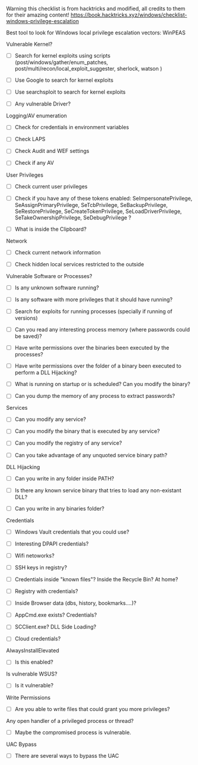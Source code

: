 Warning this checklist is from hacktricks and modified, all credits to them for their amazing content!
https://book.hacktricks.xyz/windows/checklist-windows-privilege-escalation


Best tool to look for Windows local privilege escalation vectors: WinPEAS

Vulnerable Kernel?


 - [ ] Search for kernel exploits using scripts (post/windows/gather/enum_patches, post/multi/recon/local_exploit_suggester, sherlock, watson )

 - [ ] Use Google to search for kernel exploits

 - [ ] Use searchsploit to search for kernel exploits

 - [ ] Any vulnerable Driver?

Logging/AV enumeration

 - [ ] Check for credentials in environment variables

 - [ ] Check LAPS

 - [ ] Check Audit and WEF settings

 - [ ] Check if any AV

User Privileges

 - [ ] Check current user privileges

 - [ ] Check if you have any of these tokens enabled: SeImpersonatePrivilege, SeAssignPrimaryPrivilege, SeTcbPrivilege, SeBackupPrivilege, SeRestorePrivilege, SeCreateTokenPrivilege, SeLoadDriverPrivilege, SeTakeOwnershipPrivilege, SeDebugPrivilege ?

 - [ ] What is inside the Clipboard?

Network

 - [ ] Check current network information

 - [ ] Check hidden local services restricted to the outside

Vulnerable Software or Processes?

 - [ ] Is any unknown software running?

 - [ ] Is any software with more privileges that it should have running?

 - [ ] Search for exploits for running processes (specially if running of versions)

 - [ ] Can you read any interesting process memory (where passwords could be saved)?

 - [ ] Have write permissions over the binaries been executed by the processes?

 - [ ] Have write permissions over the folder of a binary been executed to perform a DLL Hijacking?

 - [ ] What is running on startup or is scheduled? Can you modify the binary?

 - [ ] Can you dump the memory of any process to extract passwords?

Services

 - [ ] Can you modify any service?

 - [ ] Can you modify the binary that is executed by any service?

 - [ ] Can you modify the registry of any service?

 - [ ] Can you take advantage of any unquoted service binary path?

DLL Hijacking

 - [ ] Can you write in any folder inside PATH?

 - [ ] Is there any known service binary that tries to load any non-existant DLL?

 - [ ] Can you write in any binaries folder?

Credentials

 - [ ] Windows Vault credentials that you could use?

 - [ ] Interesting DPAPI credentials?

 - [ ] Wifi netoworks?

 - [ ] SSH keys in registry?

 - [ ] Credentials inside "known files"? Inside the Recycle Bin? At home?

 - [ ] Registry with credentials?

 - [ ] Inside Browser data (dbs, history, bookmarks....)?

 - [ ] AppCmd.exe exists? Credentials?

 - [ ] SCClient.exe? DLL Side Loading?

 - [ ] Cloud credentials?

AlwaysInstallElevated

 - [ ] Is this enabled?

Is vulnerable WSUS?

 - [ ] Is it vulnerable?

Write Permissions

 - [ ] Are you able to write files that could grant you more privileges?

Any open handler of a privileged process or thread?

 - [ ] Maybe the compromised process is vulnerable.

UAC Bypass

 - [ ] There are several ways to bypass the UAC

